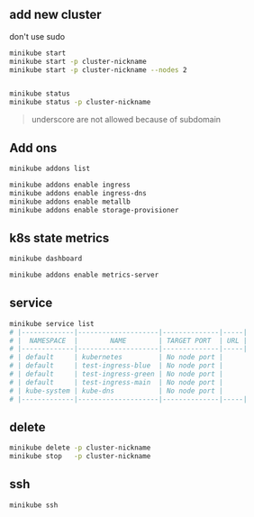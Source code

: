 ## add new cluster
don't use sudo
```bash
minikube start
minikube start -p cluster-nickname
minikube start -p cluster-nickname --nodes 2


minikube status
minikube status -p cluster-nickname
```
> underscore are not allowed because of subdomain


## Add ons
```txt
minikube addons list

minikube addons enable ingress
minikube addons enable ingress-dns
minikube addons enable metallb
minikube addons enable storage-provisioner
```


## k8s state metrics
```txt
minikube dashboard

minikube addons enable metrics-server
```


## service
```bash
minikube service list
# |-------------|--------------------|--------------|-----|
# |  NAMESPACE  |        NAME        | TARGET PORT  | URL |
# |-------------|--------------------|--------------|-----|
# | default     | kubernetes         | No node port |
# | default     | test-ingress-blue  | No node port |
# | default     | test-ingress-green | No node port |
# | default     | test-ingress-main  | No node port |
# | kube-system | kube-dns           | No node port |
# |-------------|--------------------|--------------|-----|
```



## delete
```bash
minikube delete -p cluster-nickname
minikube stop   -p cluster-nickname
```


## ssh
```bash
minikube ssh
```
